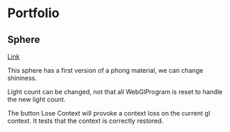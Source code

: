 # Portfolio

## Sphere

[Link](https://pyomp.github.io/portfolio/sphere/)

This sphere has a first version of a phong material, we can change shininess.

Light count can be changed, not that all WebGlProgram is reset to handle the new light count.

The button Lose Context will provoke a context loss on the current gl context. It tests that the context is correctly restored.
